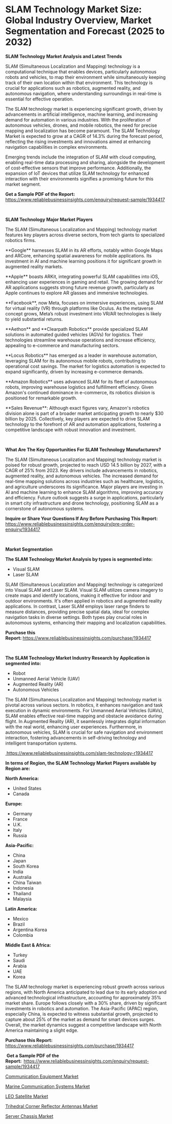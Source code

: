<p><h1>SLAM Technology Market Size: Global Industry Overview, Market Segmentation and Forecast (2025 to 2032)</h1></p><p><strong>SLAM Technology Market Analysis and Latest Trends</strong></p>
<p><p>SLAM (Simultaneous Localization and Mapping) technology is a computational technique that enables devices, particularly autonomous robots and vehicles, to map their environment while simultaneously keeping track of their own location within that environment. This technology is crucial for applications such as robotics, augmented reality, and autonomous navigation, where understanding surroundings in real-time is essential for effective operation.</p><p>The SLAM technology market is experiencing significant growth, driven by advancements in artificial intelligence, machine learning, and increasing demand for automation in various industries. With the proliferation of autonomous vehicles, drones, and mobile robotics, the need for precise mapping and localization has become paramount. The SLAM Technology Market is expected to grow at a CAGR of 14.3% during the forecast period, reflecting the rising investments and innovations aimed at enhancing navigation capabilities in complex environments.</p><p>Emerging trends include the integration of SLAM with cloud computing, enabling real-time data processing and sharing, alongside the development of cost-effective sensors that improve performance. Additionally, the expansion of IoT devices that utilize SLAM technology for enhanced interaction with their environments signifies a promising future for this market segment.</p></p>
<p><strong>Get a Sample PDF of the Report:&nbsp;</strong> <a href="https://www.reliablebusinessinsights.com/enquiry/request-sample/1934417?utm_campaign=1119&utm_medium=2&utm_source=Github&utm_content=ia&utm_term=15022025&utm_id=slam-technology">https://www.reliablebusinessinsights.com/enquiry/request-sample/1934417</a></p>
<p>&nbsp;</p>
<p><strong>SLAM Technology Major Market Players</strong></p>
<p><p>The SLAM (Simultaneous Localization and Mapping) technology market features key players across diverse sectors, from tech giants to specialized robotics firms. </p><p>**Google** harnesses SLAM in its AR efforts, notably within Google Maps and ARCore, enhancing spatial awareness for mobile applications. Its investment in AI and machine learning positions it for significant growth in augmented reality markets.</p><p>**Apple** boasts ARKit, integrating powerful SLAM capabilities into iOS, enhancing user experiences in gaming and retail. The growing demand for AR applications suggests strong future revenue growth, particularly as Apple continues to explore AR glasses and immersive technologies.</p><p>**Facebook**, now Meta, focuses on immersive experiences, using SLAM for virtual reality (VR) through platforms like Oculus. As the metaverse concept grows, Meta’s robust investment into VR/AR technologies is likely to yield substantial returns.</p><p>**Aethon** and **Clearpath Robotics** provide specialized SLAM solutions in automated guided vehicles (AGVs) for logistics. Their technologies streamline warehouse operations and increase efficiency, appealing to e-commerce and manufacturing sectors.</p><p>**Locus Robotics** has emerged as a leader in warehouse automation, leveraging SLAM for its autonomous mobile robots, contributing to operational cost savings. The market for logistics automation is expected to expand significantly, driven by increasing e-commerce demands.</p><p>**Amazon Robotics** uses advanced SLAM for its fleet of autonomous robots, improving warehouse logistics and fulfillment efficiency. Given Amazon's continued dominance in e-commerce, its robotics division is positioned for remarkable growth.</p><p>**Sales Revenue**: Although exact figures vary, Amazon's robotics division alone is part of a broader market anticipating growth to nearly $30 billion by 2025. Collectively, key players are expected to drive SLAM technology to the forefront of AR and automation applications, fostering a competitive landscape with robust innovation and investment.</p></p>
<p>&nbsp;</p>
<p><strong>What Are The Key Opportunities For SLAM Technology Manufacturers?</strong></p>
<p><p>The SLAM (Simultaneous Localization and Mapping) technology market is poised for robust growth, projected to reach USD 14.5 billion by 2027, with a CAGR of 25% from 2023. Key drivers include advancements in robotics, augmented reality, and autonomous vehicles. The increased demand for real-time mapping solutions across industries such as healthcare, logistics, and agriculture underscores its significance. Major players are investing in AI and machine learning to enhance SLAM algorithms, improving accuracy and efficiency. Future outlook suggests a surge in applications, particularly in smart city infrastructure and drone technology, positioning SLAM as a cornerstone of autonomous systems.</p></p>
<p><strong>Inquire or Share Your Questions If Any Before Purchasing This Report:</strong> <a href="https://www.reliablebusinessinsights.com/enquiry/pre-order-enquiry/1934417?utm_campaign=1119&utm_medium=2&utm_source=Github&utm_content=ia&utm_term=15022025&utm_id=slam-technology">https://www.reliablebusinessinsights.com/enquiry/pre-order-enquiry/1934417</a></p>
<p>&nbsp;</p>
<p><strong>Market Segmentation</strong></p>
<p><strong>The SLAM Technology Market Analysis by types is segmented into:</strong></p>
<p><ul><li>Visual SLAM</li><li>Laser SLAM</li></ul></p>
<p><p>SLAM (Simultaneous Localization and Mapping) technology is categorized into Visual SLAM and Laser SLAM. Visual SLAM utilizes camera imagery to create maps and identify locations, making it effective for indoor and outdoor environments. It's often applied in robotics and augmented reality applications. In contrast, Laser SLAM employs laser range finders to measure distances, providing precise spatial data, ideal for complex navigation tasks in diverse settings. Both types play crucial roles in autonomous systems, enhancing their mapping and localization capabilities.</p></p>
<p><strong>Purchase this Report:&nbsp;</strong><a href="https://www.reliablebusinessinsights.com/purchase/1934417?utm_campaign=1119&utm_medium=2&utm_source=Github&utm_content=ia&utm_term=15022025&utm_id=slam-technology">https://www.reliablebusinessinsights.com/purchase/1934417</a></p>
<p>&nbsp;</p>
<p><strong>The SLAM Technology Market Industry Research by Application is segmented into:</strong></p>
<p><ul><li>Robot</li><li>Unmanned Aerial Vehicle (UAV)</li><li>Augmented Reality (AR)</li><li>Autonomous Vehicles</li></ul></p>
<p><p>The SLAM (Simultaneous Localization and Mapping) technology market is pivotal across various sectors. In robotics, it enhances navigation and task execution in dynamic environments. For Unmanned Aerial Vehicles (UAVs), SLAM enables effective real-time mapping and obstacle avoidance during flight. In Augmented Reality (AR), it seamlessly integrates digital information with the real world, enhancing user experiences. Furthermore, in autonomous vehicles, SLAM is crucial for safe navigation and environment interaction, fostering advancements in self-driving technology and intelligent transportation systems.</p></p>
<p><a href="https://www.reliablebusinessinsights.com/slam-technology-r1934417?utm_campaign=1119&utm_medium=2&utm_source=Github&utm_content=ia&utm_term=15022025&utm_id=slam-technology">&nbsp;https://www.reliablebusinessinsights.com/slam-technology-r1934417</a></p>
<p><strong>In terms of Region, the SLAM Technology Market Players available by Region are:</strong></p>
<p>
    <p> <strong> North America: </strong>
        <ul>
            <li>United States</li>
            <li>Canada</li>
        </ul>
        </p> 
    <p> <strong> Europe: </strong>
        <ul>
            <li>Germany</li>
            <li>France</li>
            <li>U.K.</li>
            <li>Italy</li>
            <li>Russia</li>
        </ul>
        </p> 
    <p> <strong> Asia-Pacific: </strong>
        <ul>
            <li>China</li>
            <li>Japan</li>
            <li>South Korea</li>
            <li>India</li>
            <li>Australia</li>
            <li>China Taiwan</li>
            <li>Indonesia</li>
            <li>Thailand</li>
            <li>Malaysia</li>
        </ul>
        </p> 
    <p> <strong> Latin America: </strong>
        <ul>
            <li>Mexico</li>
            <li>Brazil</li>
            <li>Argentina Korea</li>
            <li>Colombia</li>
        </ul>
        </p> 
    <p> <strong> Middle East & Africa: </strong>
        <ul>
            <li>Turkey</li>
            <li>Saudi</li>
            <li>Arabia</li>
            <li>UAE</li>
            <li>Korea</li>
        </ul>
    </p>
    </p>
<p><p>The SLAM technology market is experiencing robust growth across various regions, with North America anticipated to lead due to its early adoption and advanced technological infrastructure, accounting for approximately 35% market share. Europe follows closely with a 30% share, driven by significant investments in robotics and automation. The Asia-Pacific (APAC) region, especially China, is expected to witness substantial growth, projected to capture about 25% of the market as demand for smart devices surges. Overall, the market dynamics suggest a competitive landscape with North America maintaining a slight edge.</p></p>
<p><strong>Purchase this Report: </strong><a href="https://www.reliablebusinessinsights.com/purchase/1934417?utm_campaign=1119&utm_medium=2&utm_source=Github&utm_content=ia&utm_term=15022025&utm_id=slam-technology">https://www.reliablebusinessinsights.com/purchase/1934417</a></p>
<p>&nbsp;<strong>Get a Sample PDF of the Report:&nbsp;&nbsp;</strong><a href="https://www.reliablebusinessinsights.com/enquiry/request-sample/1934417?utm_campaign=1119&utm_medium=2&utm_source=Github&utm_content=ia&utm_term=15022025&utm_id=slam-technology">https://www.reliablebusinessinsights.com/enquiry/request-sample/1934417</a></p>
<p><strong></strong></p>
<p><p><a href="https://github.com/tandiapannas/Market-Research-Report-List-1/blob/main/communication-equipment-market.md?utm_campaign=1119&utm_medium=2&utm_source=Github&utm_content=ia&utm_term=15022025&utm_id=slam-technology">Communication Equipment Market</a></p><p><a href="https://github.com/lynlynyusay/Market-Research-Report-List-1/blob/main/marine-communication-systems-market.md?utm_campaign=1119&utm_medium=2&utm_source=Github&utm_content=ia&utm_term=15022025&utm_id=slam-technology">Marine Communication Systems Market</a></p><p><a href="https://github.com/azorrotutus/Market-Research-Report-List-1/blob/main/leo-satellite-market.md?utm_campaign=1119&utm_medium=2&utm_source=Github&utm_content=ia&utm_term=15022025&utm_id=slam-technology">LEO Satellite Market</a></p><p><a href="https://github.com/spoorsusama/Market-Research-Report-List-1/blob/main/trihedral-corner-reflector-antennas-market.md?utm_campaign=1119&utm_medium=2&utm_source=Github&utm_content=ia&utm_term=15022025&utm_id=slam-technology">Trihedral Corner Reflector Antennas Market</a></p><p><a href="https://github.com/achuoheatly/Market-Research-Report-List-1/blob/main/server-chassis-market.md?utm_campaign=1119&utm_medium=2&utm_source=Github&utm_content=ia&utm_term=15022025&utm_id=slam-technology">Server Chassis Market</a></p></p>